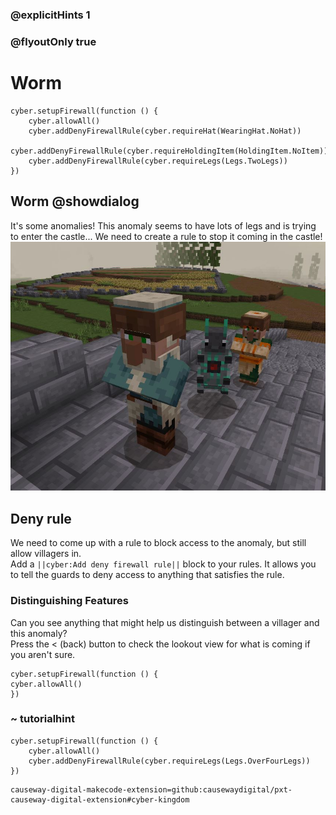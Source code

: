 ### @explicitHints 1
### @flyoutOnly true

# Worm

```ghost
cyber.setupFirewall(function () {
    cyber.allowAll()
    cyber.addDenyFirewallRule(cyber.requireHat(WearingHat.NoHat))
    cyber.addDenyFirewallRule(cyber.requireHoldingItem(HoldingItem.NoItem))
    cyber.addDenyFirewallRule(cyber.requireLegs(Legs.TwoLegs))
})

```

## Worm @showdialog
It's some anomalies! This anomaly seems to have lots of legs and is trying to enter the castle...
We need to create a rule to stop it coming in the castle!   
![Worm](https://raw.githubusercontent.com/CausewayDigital/Minecraft-EE-MakeCode/main/tutorials/cyber-kingdom/firewall/images/level_2.jpg)


## Deny rule
We need to come up with a rule to block access to the anomaly, but still allow villagers in.   
Add a ``||cyber:Add deny firewall rule||`` block to your rules. It allows you to tell the guards to deny access to anything that satisfies the rule.  

### Distinguishing Features
Can you see anything that might help us distinguish between a villager and this anomaly?   
Press the < (back) button to check the lookout view for what is coming if you aren't sure.
```template
cyber.setupFirewall(function () {
cyber.allowAll()
})
```

### ~ tutorialhint
```blocks
cyber.setupFirewall(function () {
    cyber.allowAll()
    cyber.addDenyFirewallRule(cyber.requireLegs(Legs.OverFourLegs))
})

```

```package
causeway-digital-makecode-extension=github:causewaydigital/pxt-causeway-digital-extension#cyber-kingdom
```

